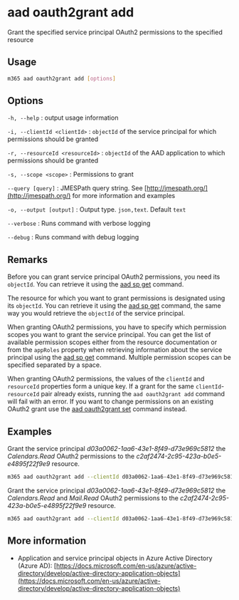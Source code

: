 # aad oauth2grant add

Grant the specified service principal OAuth2 permissions to the specified resource

## Usage

```sh
m365 aad oauth2grant add [options]
```

## Options

`-h, --help`
: output usage information

`-i, --clientId <clientId>`
: `objectId` of the service principal for which permissions should be granted

`-r, --resourceId <resourceId>`
: `objectId` of the AAD application to which permissions should be granted

`-s, --scope <scope>`
: Permissions to grant

`--query [query]`
: JMESPath query string. See [http://jmespath.org/](http://jmespath.org/) for more information and examples

`-o, --output [output]`
: Output type. `json,text`. Default `text`

`--verbose`
: Runs command with verbose logging

`--debug`
: Runs command with debug logging

## Remarks

Before you can grant service principal OAuth2 permissions, you need its `objectId`. You can retrieve it using the [aad sp get](../sp/sp-get.md) command.

The resource for which you want to grant permissions is designated using its `objectId`. You can retrieve it using the [aad sp get](../sp/sp-get.md) command, the same way you would retrieve the `objectId` of the service principal.

When granting OAuth2 permissions, you have to specify which permission scopes you want to grant the service principal. You can get the list of available permission scopes either from the resource documentation or from the `appRoles` property when retrieving information about the service principal using the [aad sp get](../sp/sp-get.md) command. Multiple permission scopes can be specified separated by a space.

When granting OAuth2 permissions, the values of the `clientId` and `resourceId` properties form a unique key. If a grant for the same `clientId`-`resourceId` pair already exists, running the `aad oauth2grant add` command will fail with an error. If you want to change permissions on an existing OAuth2 grant use the [aad oauth2grant set](./oauth2grant-set.md) command instead.

## Examples

Grant the service principal _d03a0062-1aa6-43e1-8f49-d73e969c5812_ the _Calendars.Read_ OAuth2 permissions to the _c2af2474-2c95-423a-b0e5-e4895f22f9e9_ resource.

```sh
m365 aad oauth2grant add --clientId d03a0062-1aa6-43e1-8f49-d73e969c5812 --resourceId c2af2474-2c95-423a-b0e5-e4895f22f9e9 --scope Calendars.Read
```

Grant the service principal _d03a0062-1aa6-43e1-8f49-d73e969c5812_ the _Calendars.Read_ and _Mail.Read_ OAuth2 permissions to the _c2af2474-2c95-423a-b0e5-e4895f22f9e9_ resource.

```sh
m365 aad oauth2grant add --clientId d03a0062-1aa6-43e1-8f49-d73e969c5812 --resourceId c2af2474-2c95-423a-b0e5-e4895f22f9e9 --scope "Calendars.Read Mail.Read"
```

## More information

- Application and service principal objects in Azure Active Directory (Azure AD): [https://docs.microsoft.com/en-us/azure/active-directory/develop/active-directory-application-objects](https://docs.microsoft.com/en-us/azure/active-directory/develop/active-directory-application-objects)